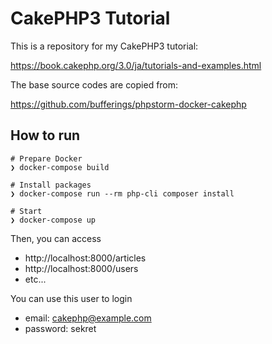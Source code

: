# CakePHP3 Tutorial

This is a repository for my CakePHP3 tutorial:

https://book.cakephp.org/3.0/ja/tutorials-and-examples.html

The base source codes are copied from:

https://github.com/bufferings/phpstorm-docker-cakephp

## How to run

```
# Prepare Docker
❯ docker-compose build

# Install packages
❯ docker-compose run --rm php-cli composer install

# Start
❯ docker-compose up

```

Then, you can access

* http://localhost:8000/articles
* http://localhost:8000/users
* etc...

You can use this user to login

* email: cakephp@example.com
* password: sekret
